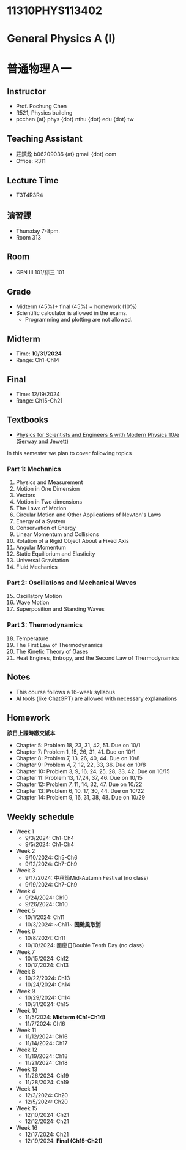 # 11310PHYS113402
# General Physics A (I)
# 普通物理Ａ一

## Instructor
* Prof. Pochung Chen
* R521, Physics building
* pcchen {at} phys {dot} nthu {dot} edu {dot} tw

## Teaching Assistant
* 莊鎮銓 b06209036 {at} gmail {dot} com
* Office: R311

## Lecture Time
* T3T4R3R4

## 演習課
* Thursday 7-8pm.
* Room 313

## Room
* GEN III 101/綜三 101

## Grade
* Midterm (45%)+ final (45%) + homework (10%)
* Scientific calculator is allowed in the exams.
  * Programming and plotting are not allowed.

## Midterm
* Time: **10/31/2024**
* Range: Ch1-Ch14

## Final
* Time: 12/19/2024
* Range: Ch15-Ch21

## Textbooks
* [Physics for Scientists and Engineers & with Modern Physics 10/e (Serway and Jewett)](https://www.tsanghai.com.tw/book_detail.php?c=264&no=3826#p=1)

In this semester we plan to cover following topics

### Part 1: Mechanics
1. Physics and Measurement
2. Motion in One Dimension
3. Vectors
4. Motion in Two dimensions
5. The Laws of Motion
6. Circular Motion and Other Applications of Newton's Laws
7. Energy of a System
8. Conservation of Energy
9. Linear Momentum and Collisions
10. Rotation of a Rigid Object About a Fixed Axis
11. Angular Momentum
12. Static Equilibrium and Elasticity
13. Universal Gravitation
14. Fluid Mechanics

### Part 2: Oscillations and Mechanical Waves
15. Oscillatory Motion
16. Wave Motion
17. Superposition and Standing Waves

### Part 3: Thermodynamics
18. Temperature
19. The First Law of Thermodynamics
20. The Kinetic Theory of Gases
21. Heat Engines, Entropy, and the Second Law of Thermodynamics

## Notes
* This course follows a 16-week syllabus
* AI tools (like ChatGPT) are allowed with necessary explanations

## Homework
**該日上課時繳交紙本**
* Chapter 5: Problem 18, 23, 31, 42, 51. Due on 10/1
* Chapter 7: Problem 1, 15, 26, 31, 41. Due on 10/1
* Chapter 8: Problem 7, 13, 26, 40, 44. Due on 10/8
* Chapter 9: Problem 4, 7, 12, 22, 33, 36. Due on 10/8
* Chapter 10: Problem 3, 9, 16, 24, 25, 28, 33, 42. Due on 10/15
* Chapter 11: Problem 13, 17,24, 37, 46. Due on 10/15
* Chapter 12: Problem 7, 11, 14, 32, 47. Due on 10/22
* Chapter 13: Problem 6, 10, 17, 30, 44. Due on 10/22
* Chapter 14: Problem 9, 16, 31, 38, 48. Due on 10/29

## Weekly schedule
* Week 1
  * 9/3/2024: Ch1-Ch4
  * 9/5/2024: Ch1-Ch4
* Week 2
  * 9/10/2024: Ch5-Ch6
  * 9/12/2024: Ch7-Ch9
* Week 3
  * 9/17/2024: 中秋節Mid-Autumn Festival (no class)
  * 9/19/2024: Ch7-Ch9
* Week 4
  * 9/24/2024: Ch10
  * 9/26/2024: Ch10
* Week 5
  * 10/1/2024: Ch11
  * 10/3/2024: ~Ch11~ **因颱風取消**
* Week 6
  * 10/8/2024: Ch11
  * 10/10/2024: 國慶日Double Tenth Day (no class)
* Week 7
  * 10/15/2024: Ch12
  * 10/17/2024: Ch13
* Week 8
  * 10/22/2024: Ch13
  * 10/24/2024: Ch14
* Week 9
  * 10/29/2024: Ch14
  * 10/31/2024: Ch15
* Week 10
  * 11/5/2024: **Midterm (Ch1-Ch14)**
  * 11/7/2024: Ch16
* Week 11
  * 11/12/2024: Ch16
  * 11/14/2024: Ch17
* Week 12
  * 11/19/2024: Ch18
  * 11/21/2024: Ch18
* Week 13
  * 11/26/2024: Ch19
  * 11/28/2024: Ch19
* Week 14
  * 12/3/2024: Ch20
  * 12/5/2024: Ch20
* Week 15
  * 12/10/2024: Ch21
  * 12/12/2024: Ch21
* Week 16
  * 12/17/2024: Ch21
  * 12/19/2024: **Final (Ch15-Ch21)**
